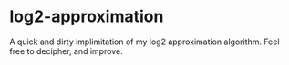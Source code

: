 # log2-approximation
A quick and dirty implimitation of my log2 approximation algorithm.
Feel free to decipher, and improve.
